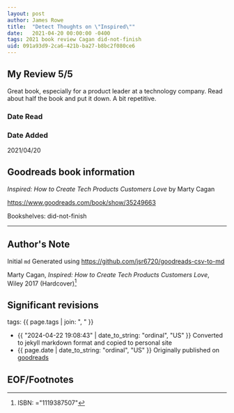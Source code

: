 ```yaml
---
layout: post
author: James Rowe
title:  "Detect Thoughts on \"Inspired\""
date:   2021-04-20 00:00:00 -0400
tags: 2021 book review Cagan did-not-finish
uid: 091a93d9-2ca6-421b-ba27-b8bc2f080ce6
---
```




## My Review 5/5

Great book, especially for a product leader at a technology company. Read about half the book and put it down. A bit repetitive.

### Date Read


### Date Added
2021/04/20

## Goodreads book information

*Inspired: How to Create Tech Products Customers Love* by Marty Cagan

https://www.goodreads.com/book/show/35249663

Bookshelves: did-not-finish

---

## Author's Note

Initial `md` Generated using https://github.com/jsr6720/goodreads-csv-to-md

Marty Cagan, *Inspired: How to Create Tech Products Customers Love*,  Wiley 2017 (Hardcover)[^1]

## Significant revisions

tags: {{ page.tags | join: ", " }} <!-- todo move this somewhere -->

- {{ "2024-04-22 19:08:43" | date_to_string: "ordinal", "US" }} Converted to jekyll markdown format and copied to personal site
- {{ page.date | date_to_string: "ordinal", "US" }} Originally published on [goodreads](https://www.goodreads.com)

## EOF/Footnotes

[^1]: ISBN: ="1119387507"